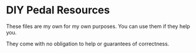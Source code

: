 # DIY Pedal Resources

These files are my own for my own purposes. You can use them if they help you.

They come with no obligation to help or guarantees of correctness.
